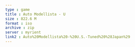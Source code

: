 ```yaml
---
type : game
title : Auto Modellista - U
size : 822.6 M
format : iso
archive : zip
server : myrient
link2 : Auto%20Modellista%20-%20U.S.-Tuned%20%28Japan%29
---
```

